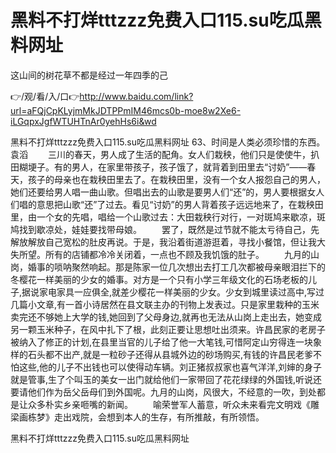 # 黑料不打烊tttzzz免费入口115.su吃瓜黑料网址
这山间的树花草不都是经过一年四季的己

👉/观/看/入/口👉http://www.baidu.com/link?url=aFQjCpKLyjmMkJDTPPmIM46mcs0b-moe8w2Xe6-iLGqpxJgfWTUHTnAr0yehHs6i&wd

黑料不打烊tttzzz免费入口115.su吃瓜黑料网址	63、时间是人类必须珍惜的东西。袁滔
　　三川的春天，男人成了生活的配角。女人们栽秧，他们只是使使牛，扒田糊埂子。有的男人，在家里带孩子，孩子饿了，就背着到田里去“讨奶”——春天，孩子的母亲也在栽秧田里去了。在栽秧田里，没有一个女人报怨自己的男人，她们还要给男人唱一曲山歌。但唱出去的山歌是要男人们“还”的，男人要根据女人们唱的意思把山歌“还”了过去。看见“讨奶”的男人背着孩子远远地来了，在栽秧田里，由一个女的先唱，唱给一个山歌过去：大田栽秧行对行，一对斑鸠来歇凉，斑鸠找到歇凉处，娃娃要找带母娘。
　　罢了，既然是过节就不能太亏待自己，先解放解放自己宽松的肚皮再说。于是，我沿着街道游逛着，寻找小餐馆，但让我大失所望。所有的店铺都冷冷关闭着，一点也不顾及我饥饿的肚子。
　　九月的山岗，婚事的唢呐聚然响起。那是陈家一位几次想出去打工几次都被母亲眼泪拦下的冬樱花一样美丽的少女的婚事。对方是一个只有小学三年级文化的石场老板的儿子,据说家电家具一应俱全,就差少樱花一样美丽的少女。少女到城里读过高中,写过几篇小文章,有一首小诗居然在县文联主办的刊物上发表过。只是家里栽种的玉米卖完还不够她上大学的钱,她回到了父母身边,就再也无法从山岗上走出去，她变成另一颗玉米种子，在风中扎下了根，此刻正要让思想吐出须来。许昌民家的老房子被纳入了修正的计划,在县里当官的儿子给了他一大笔钱,可惜阿定山穷得连一块象样的石头都不出产,就是一粒砂子还得从县城外边的砂场购买,有钱的许昌民老爹不怕这些,他的儿子不出钱也可以使得动车辆。刘正猪叔叔家也喜气洋洋,刘婶的身子就是管事,生了个叫玉的美女一出门就给他们一家带回了花花绿绿的外国钱,听说还要请他们作为岳父岳母们到外国呢。九月的山岗，风很大，不经意的一吹，到处都是让众多朴实乡亲咂嘴的新闻。
　　喻荣誉军人蓄意，听众未来看完文明戏《雕梁画栋梦》走出戏院，会想到本人的生存，有所推敲，有所领悟。

黑料不打烊tttzzz免费入口115.su吃瓜黑料网址
